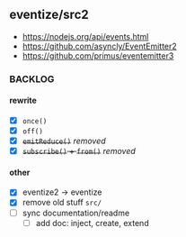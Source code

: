 ## eventize/src2

- https://nodejs.org/api/events.html
- https://github.com/asyncly/EventEmitter2
- https://github.com/primus/eventemitter3

### BACKLOG

#### rewrite

- [x] `once()`
- [x] `off()`
- [x] ~~`emitReduce()`~~ *removed*
- [x] ~~`subscribe()` + `from()`~~ *removed*

#### other

- [x] eventize2 -> eventize
- [x] remove old stuff `src/`
- [ ] sync documentation/readme
  - [ ] add doc: inject, create, extend
